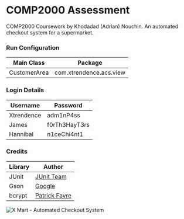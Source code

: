 # COMP2000 Assessment

COMP2000 Coursework by Khodadad (Adrian) Nouchin. An automated checkout system for a supermarket.

### Run Configuration

|Main Class  |Package                |
|------------|-----------------------|
|CustomerArea|com.xtrendence.acs.view|

### Login Details

|Username|Password|
|--------|--------|
|Xtrendence|adm1nP4ss|
|James|f0rTh3HayT3rs|
|Hannibal|n1ceChi4nt1|

### Credits

|Library|Author                                               |
|-------|-----------------------------------------------------|
|JUnit  |[JUnit Team](https://github.com/junit-team/junit4)   |
|Gson   |[Google](https://github.com/google/gson)             |
|bcrypt |[Patrick Favre](https://github.com/patrickfav/bcrypt)|

![X Mart - Automated Checkout System](https://i.imgur.com/jUcIDGy.png)
